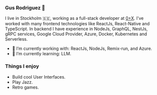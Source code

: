 ### Gus Rodriguez 👋

I live in Stockholm :sweden:, working as a full-stack developer at [0+X](https://0x.se). I've worked with many frontend technologies like ReactJs, React-Native and TypeScript. In backend I have experience in NodeJs, GraphQL, NestJs, gRPC services, Google Cloud Provider, Azure, Docker, Kubernetes and Serverless.

- 🔭 I’m currently working with: ReactJs, NodeJs, Remix-run, and Azure.
- 🌱 I’m currently learning: LLM.

### Things I enjoy
- Build cool User Interfaces.
- Play Jazz.
- Retro games.

